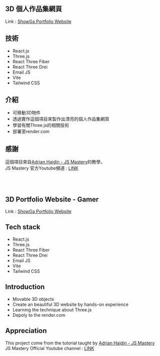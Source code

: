 ## 3D 個人作品集網頁
Link : <a href="https://threed-portfolio2-09of.onrender.com" target="_blank">ShowGa Portfolio Website</a>

## 技術
- React.js
- Three.js
- React Three Fiber
- React Three Drei
- Email JS
- Vite
- Tailwind CSS

## 介紹
- 可移動3D物件
- 透過實作這個項目來製作出漂亮的個人作品集網頁
- 學習有關Three.js的相關技術
- 部署至render.com

## 感謝
這個項目來自<a href="https://github.com/adrianhajdin" target="_blank">Adrian Hajdin - JS Mastery</a>的教學。
<br>
JS Mastery 官方Youtube頻道 : <a href="https://www.youtube.com/@javascriptmastery" target="_blank">LINK</a>

<br>
<br>

## 3D Portfolio Website - Gamer
Link : <a href="https://threed-portfolio2-09of.onrender.com" target="_blank">ShowGa Portfolio Website</a>

## Tech stack
- React.js
- Three.js
- React Three Fiber
- React Three Drei
- Email JS
- Vite
- Tailwind CSS

## Introduction
- Movable 3D objects
- Create an beautiful 3D website by hands-on experience
- Learning the technique about Three.js
- Depoly to the render.com

## Appreciation
This project come from the tutorial taught by <a href="https://github.com/adrianhajdin" target="_blank">Adrian Hajdin - JS Mastery</a>
<br>
JS Mastery Official Youtube channel : <a href="https://www.youtube.com/@javascriptmastery" target="_blank">LINK</a>
